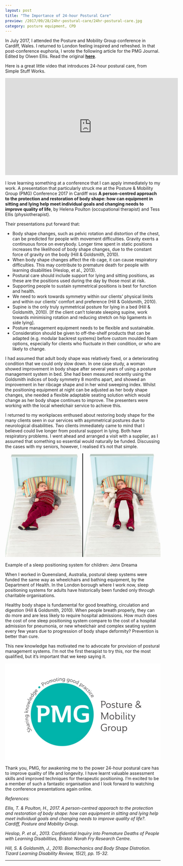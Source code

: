 ```yaml
---
layout: post
title: "The Importance of 24-hour Postural Care"
preview: /2017/09/28/24hr-postural-care/24hr-postural-care.jpg
category: posture equipment, CPD
---
```


In July 2017, I attended the Posture and Mobility Group conference in Cardiff, Wales. 
I returned to London feeling inspired and refreshed. In that post-conference euphoria,
I wrote the following article for the PMG Journal. Edited by Olwen Ellis. 
Read the original **[here](https://www.pmguk.co.uk/journals/24-hour-postural-care)**.

Here is a great little video that introduces 24-hour postural care, from Simple Stuff Works.

<iframe width="560" height="315" src="https://www.youtube-nocookie.com/embed/CeWMltvzgOg?rel=0" frameborder="0" allowfullscreen></iframe>

I love learning something at a conference that I can apply immediately to my work. 
A presentation that particularly struck me at the Posture & Mobility Group (PMG) 
Conference 2017 in Cardiff was **A person-centred approach to the protection and restoration of body shape: how can equipment in sitting and lying help meet individual goals and changing needs to improve quality of life**, 
by Helena Poulton (occupational therapist) and Tess Ellis (physiotherapist).

Their presentations put forward that:

* Body shape changes, such as pelvic rotation and distortion of the chest, can be predicted for people with movement difficulties. Gravity exerts a continuous force on everybody. Longer time spent in static positions increases the likelihood of body shape changes, due to the constant force of gravity on the body (Hill & Goldsmith, 2010).
* When body shape changes affect the rib cage, it can cause respiratory difficulties. This may contribute to premature death for people with learning disabilities (Heslop, et al., 2013).
* Postural care should include support for lying and sitting positions, as these are the positions used during the day by those most at risk.
* Supporting people to sustain symmetrical positions is best for function and health.
* We need to work towards symmetry within our clients' physical limits and within our clients' comfort and preference (Hill & Goldsmith, 2010).
* Supine is the only truly symmetrical posture for lying in a bed (Hill & Goldsmith, 2010). [If the client can’t tolerate sleeping supine, work towards minimising rotation and reducing stretch on hip ligaments in side lying].
* Posture management equipment needs to be flexible and sustainable.
* Consideration should be given to off-the-shelf products that can be adapted (e.g. modular backrest systems) before custom moulded foam options, especially for clients who fluctuate in their condition, or who are likely to change.

I had assumed that adult body shape was relatively fixed, or a deteriorating condition 
that we could only slow down. In one case study, a woman showed improvement in body 
shape after several years of using a posture management system in bed. She had been 
measured recently using the Goldsmith indices of body symmetry 8 months apart, and 
showed an improvement in her ribcage shape and in her wind sweeping index. Whilst 
the positioning equipment at night can be adjusted as her body shape changes, she 
needed a flexible adaptable seating solution which would change as her body shape 
continues to improve.  The presenters were working with the local wheelchair service to achieve this.


I returned to my workplaces enthused about restoring body shape for the many clients 
seen in our services with asymmetrical postures due to neurological disabilities. 
Two clients immediately came to mind that I believed could live longer from postural 
support in lying.  Both have respiratory problems. I went ahead and arranged a visit 
with a supplier, as I assumed that something so essential would naturally be funded. 
Discussing the cases with my seniors, however, I realised it’s not that simple.

![Jenx Dreama Postural Management System](2017/09/28/24hr-postural-care/24hr-postural-care.jpg)
<p class="caption">Example of a sleep positioning system for children: Jenx Dreama</p>

When I worked in Queensland, Australia, postural sleep systems were funded the 
same way as wheelchairs and bathing equipment, by the Department of Health. In the 
London borough where I work now, sleep positioning systems for adults have historically 
been funded only through charitable organisations.

Healthy body shape is fundamental for good breathing, circulation and digestion 
(Hill & Goldsmith, 2010). When people breath properly, they can do more and are 
less likely to require hospital admissions. How much does the cost of one sleep 
positioning system compare to the cost of a hospital admission for pneumonia, or 
new wheelchair and complex seating system every few years due to progression of 
body shape deformity? Prevention is better than cure.

This new knowledge has motivated me to advocate for provision of postural management systems. 
I’m not the first therapist to try this, nor the most qualified, but it’s important that 
we keep saying it. 

![PMG logo](2017/09/28/24hr-postural-care/PMG-colour.jpg)

Thank you, PMG, for awakening me to the power 24-hour postural 
care has to improve quality of life and longevity. I have learnt valuable assessment 
skills and improved techniques for therapeutic positioning. I’m excited to be a 
member of such a fantastic organisation and I look forward to 
watching the conference presentations again online.

<i>References:</i>

<i>Ellis, T. & Poulton, H., 2017. A person-centred apporach to the protection and restoration of body shape: how can equipment in sitting and lying help meet individual goals and changing needs to improve quality of life?. Cardiff, Posture and Mobility Group.</i>

<i>Heslop, P. et al., 2013. Confidential Inquiry into Premature Deaths of People with Learning Disabilities, Bristol: Norah Fry Research Centre.</i>

<i>Hill, S. & Goldsmith, J., 2010. Biomechanics and Body Shape Distrotion. Tizard Learning Disability Review, 15(2), pp. 15-32.</i>

* * *

